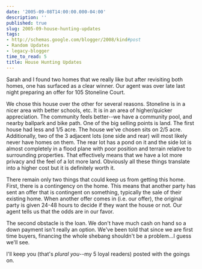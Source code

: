 ```yaml
---
date: '2005-09-08T14:00:00.000-04:00'
description: ''
published: true
slug: 2005-09-house-hunting-updates
tags:
- http://schemas.google.com/blogger/2008/kind#post
- Random Updates
- legacy-blogger
time_to_read: 5
title: House Hunting Updates
---
```


Sarah and I found two homes that we really like but after revisiting both homes, one has surfaced as a clear winner. Our agent was over late last night preparing an offer for 105 Stoneline Court.  

We chose this house over the other for several reasons. Stoneline is in a nicer area with better schools, etc. It is in an area of higher/quicker appreciation. The community feels better--we have a community pool, and nearby ballpark and bike path. One of the big selling points is land. The first house had less and 1/5 acre. The house we've chosen sits on 2/5 acre. Additionally, two of the 3 adjacent lots (one side and rear) will most likely never have homes on them. The rear lot has a pond on it and the side lot is almost completely in a flood plane with poor position and terrain relative to surrounding properties. That effectively means that we have a lot more privacy and the feel of a lot more land. Obviously all these things translate into a higher cost but it is definitely worth it.

There remain only two things that could keep us from getting this home. First, there is a contingency on the home. This means that another party has sent an offer that is contingent on something, typically the sale of their existing home. When another offer comes in (i.e. our offer), the original party is given 24-48 hours to decide if they want the house or not. Our agent tells us that the odds are in our favor.

The second obstacle is the loan. We don't have much cash on hand so a down payment isn't really an option. We've been told that since we are first time buyers, financing the whole shebang shouldn't be a problem...I guess we'll see.

I'll keep you (that's *plural you*--my 5 loyal readers) posted with the goings on.